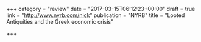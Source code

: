 +++
category = "review"
date = "2017-03-15T06:12:23+00:00"
draft = true
link = "http://www.nyrb.com/nick"
publication = "NYRB"
title = "Looted Antiquities and the Greek economic crisis"

+++


